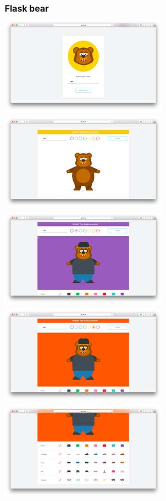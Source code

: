 Flask bear
===========

![image](screenshots/cap1.png)

![image](screenshots/cap2.png)

![image](screenshots/cap3.png)

![image](screenshots/cap4.png)

![image](screenshots/cap5.png)